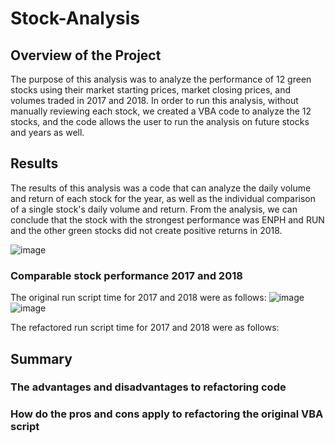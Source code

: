 # Stock-Analysis
## Overview of the Project
The purpose of this analysis was to analyze the performance of 12 green stocks using their market starting prices, market closing prices, and volumes traded in 2017 and 2018. In order to run this analysis, without manually reviewing each stock, we created a VBA code to analyze the 12 stocks, and the code allows the user to run the analysis on future stocks and years as well.

## Results
The results of this analysis was a code that can analyze the daily volume and return of each stock for the year, as well as the individual comparison of a single stock's daily volume and return. From the analysis, we can conclude that the stock with the strongest performance was ENPH and RUN and the other green stocks did not create positive returns in 2018. 

![image](https://user-images.githubusercontent.com/115019829/196848646-3924174f-0dcc-4d9b-8625-71b514d52501.png)

### Comparable stock performance 2017 and 2018
The original run script time for 2017 and 2018 were as follows:
![image](https://user-images.githubusercontent.com/115019829/196848839-0b5e8759-e815-4473-805f-fdb622725220.png)
![image](https://user-images.githubusercontent.com/115019829/196848849-21bfd989-9d23-43e7-9342-ba13ffc207c1.png)

The refactored run script time for 2017 and 2018 were as follows: 

## Summary
### The advantages and disadvantages to refactoring code
### How do the pros and cons apply to refactoring the original VBA script
